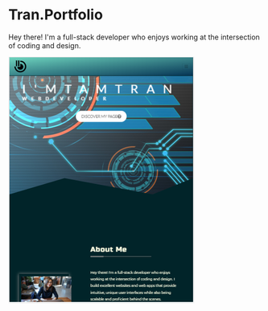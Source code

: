 # Tran.Portfolio
Hey there! I'm a full-stack developer who enjoys working at the intersection of coding and design.

<a href="https://tamtr89.github.io/Tran.Portfolio/"><img src="assets/images/tran-portfolio.PNG" title="TAM TR. Portfolio" alt="Tran-Portfolio"></a>




